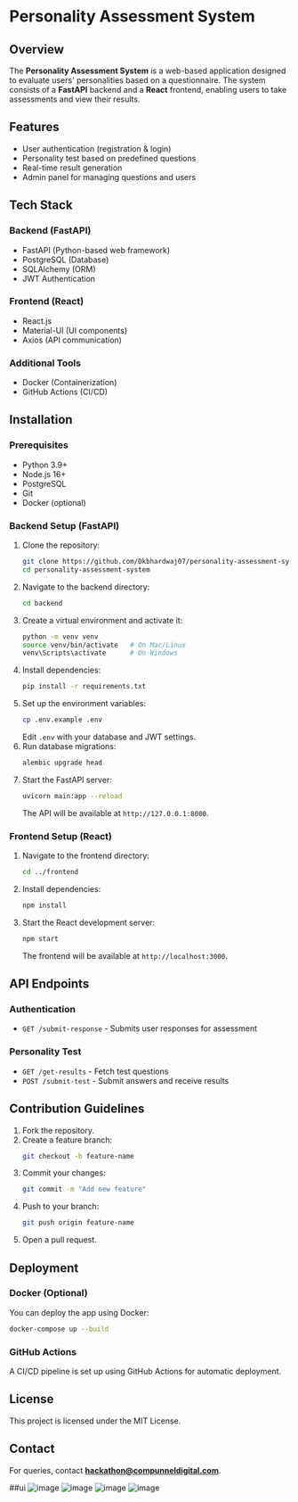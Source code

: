 # Personality Assessment System

## Overview
The **Personality Assessment System** is a web-based application designed to evaluate users' personalities based on a questionnaire. The system consists of a **FastAPI** backend and a **React** frontend, enabling users to take assessments and view their results.

## Features
- User authentication (registration & login)
- Personality test based on predefined questions
- Real-time result generation
- Admin panel for managing questions and users

## Tech Stack
### Backend (FastAPI)
- FastAPI (Python-based web framework)
- PostgreSQL (Database)
- SQLAlchemy (ORM)
- JWT Authentication

### Frontend (React)
- React.js
- Material-UI (UI components)
- Axios (API communication)

### Additional Tools
- Docker (Containerization)
- GitHub Actions (CI/CD)

## Installation
### Prerequisites
- Python 3.9+
- Node.js 16+
- PostgreSQL
- Git
- Docker (optional)

### Backend Setup (FastAPI)
1. Clone the repository:
   ```sh
   git clone https://github.com/Dkbhardwaj07/personality-assessment-system.git
   cd personality-assessment-system
   ```
2. Navigate to the backend directory:
   ```sh
   cd backend
   ```
3. Create a virtual environment and activate it:
   ```sh
   python -m venv venv
   source venv/bin/activate   # On Mac/Linux
   venv\Scripts\activate      # On Windows
   ```
4. Install dependencies:
   ```sh
   pip install -r requirements.txt
   ```
5. Set up the environment variables:
   ```sh
   cp .env.example .env
   ```
   Edit `.env` with your database and JWT settings.
6. Run database migrations:
   ```sh
   alembic upgrade head
   ```
7. Start the FastAPI server:
   ```sh
   uvicorn main:app --reload
   ```
   The API will be available at `http://127.0.0.1:8000`.

### Frontend Setup (React)
1. Navigate to the frontend directory:
   ```sh
   cd ../frontend
   ```
2. Install dependencies:
   ```sh
   npm install
   ```
3. Start the React development server:
   ```sh
   npm start
   ```
   The frontend will be available at `http://localhost:3000`.

## API Endpoints
### Authentication
- `GET /submit-response` - Submits user responses for assessment
### Personality Test
- `GET /get-results` - Fetch test questions
- `POST /submit-test` - Submit answers and receive results

## Contribution Guidelines
1. Fork the repository.
2. Create a feature branch:
   ```sh
   git checkout -b feature-name
   ```
3. Commit your changes:
   ```sh
   git commit -m "Add new feature"
   ```
4. Push to your branch:
   ```sh
   git push origin feature-name
   ```
5. Open a pull request.

## Deployment
### Docker (Optional)
You can deploy the app using Docker:
```sh
docker-compose up --build
```

### GitHub Actions
A CI/CD pipeline is set up using GitHub Actions for automatic deployment.

## License
This project is licensed under the MIT License.

## Contact
For queries, contact **hackathon@compunneldigital.com**.

##ui
![image](https://github.com/user-attachments/assets/a701d406-5244-4d2e-b490-0b4bf16cac0a)
![image](https://github.com/user-attachments/assets/acc78f13-095c-44a0-b8d2-632b2529d7b9)
![image](https://github.com/user-attachments/assets/a8e91c9c-922e-498b-9d81-cf21d45533d0)
![image](https://github.com/user-attachments/assets/7b280529-0f75-4bdf-b27d-7224b8d4f56a)





